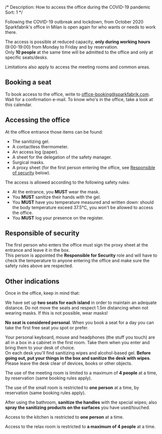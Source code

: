 /*
Description: How to access the office during the COVID-19 pandemic
Sort: 1
*/

Following the COVID-19 outbreak and lockdown, from October 2020 Sparkfabrik's office in Milan is open again for who wants or needs to work there.

The access is possible at reduced capacity, **only during working hours** (9:00-19:00) from Monday to Friday and by reservation.  
Only **10 people** at the same time will be admitted to the office and only at specific seats/desks.

Limitations also apply to access the meeting rooms and common areas.

## Booking a seat

To book access to the office, write to office-booking@sparkfabrik.com.
Wait for a confirmation e-mail. To know who's in the office, take a look at this calendar.

## Accessing the office

At the office entrance those items can be found:

* The sanitizing gel.
* A contactless thermometer.
* An access log (paper).
* A sheet for the delegation of the safety manager.
* Surgical masks.
* A proxy sheet (for the first person entering the office, see [Responsible of security](#responsible-of-security) below).

The access is allowed according to the following safety rules:

* At the entrance, you **MUST** wear the mask.
* You **MUST** sanitize their hands with the gel.
* You **MUST** have you temperature measured and written down: should the body temperature exceed 37.5°C, you won't be allowed to access the office.
* You **MUST** log your presence on the register.

## Responsible of security

The first person who enters the office must sign the proxy sheet at the entrance and leave it in the box.  
This person is appointed the **Responsible for Security** role and will have to check the temperature to anyone entering the office and make sure the safety rules above are respected.

## Other indications

Once in the office, keep in mind that:

We have set up **two seats for each island** in order to maintain an adequate distance. Do not move the seats and respect 1.5m distancing when not wearing masks. If this is not possible, wear masks!

**No seat is considered personal**. When you book a seat for a day you can take the first free seat you spot or prefer.  

Your personal keyboard, mouse and headphones (the stuff you touch) are all in a box in a cabinet in the first room. Take them when you enter and bring them to your desk of choice.  
On each desk you'll find sanitizing wipes and alcohol-based gel. **Before going out, put your things in the box and sanitize the desk with wipes**. Please leave the desk clear of devices, books or other objects.

The use of the meeting room is limited to a maximum of **4 people** at a time, by reservation (same booking rules apply).

The use of the small room is restricted to **one person** at a time, by reservation (same booking rules apply).

After using the bathroom, **sanitize the handles** with the special wipes; also **spray the sanitizing products on the surfaces** you have used/touched.

Access to the kitchen is restricted to **one person** at a time.

Access to the relax room is restricted to **a maximum of 4 people** at a time.
